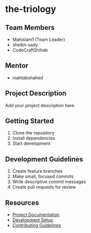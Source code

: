 # the-triology

## Team Members
- Mahislam1 (Team Leader)
- sheikh-sady
- CodeCraftShihab

## Mentor
- mahtabshahed

## Project Description
Add your project description here.

## Getting Started
1. Clone the repository
2. Install dependencies
3. Start development

## Development Guidelines
1. Create feature branches
2. Make small, focused commits
3. Write descriptive commit messages
4. Create pull requests for review

## Resources
- [Project Documentation](docs/)
- [Development Setup](docs/setup.md)
- [Contributing Guidelines](CONTRIBUTING.md)
